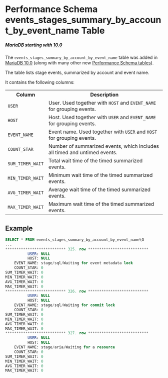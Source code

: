 # Performance Schema events_stages_summary_by_account_by_event_name Table

##### MariaDB starting with [10.0](/kb/en/what-is-mariadb-100/)

The `events_stages_summary_by_account_by_event_name` table was added in [MariaDB 10.0](/kb/en/what-is-mariadb-100/) (along with many other new
[Performance Schema tables](/sql-statements-structure/sql-statements/administrative-sql-statements/system-tables/performance-schema/performance-schema-tables/list-of-performance-schema-tables/)).

The table lists stage events, summarized by account and event name.

It contains the following columns:

<table><tbody><tr><th>Column</th><th>Description</th></tr>
<tr><td><code>USER</code></td><td>User. Used together with <code>HOST</code> and <code>EVENT_NAME</code> for grouping events.</td></tr>
<tr><td><code>HOST</code></td><td>Host. Used together with <code>USER</code> and <code>EVENT_NAME</code> for grouping events.</td></tr>
<tr><td><code>EVENT_NAME</code></td><td>Event name. Used together with <code>USER</code> and <code>HOST</code> for grouping events.</td></tr>
<tr><td><code>COUNT_STAR</code></td><td>Number of summarized events, which includes all timed and untimed events.</td></tr>
<tr><td><code>SUM_TIMER_WAIT</code></td><td>Total wait time of the timed summarized events.</td></tr>
<tr><td><code>MIN_TIMER_WAIT</code></td><td>Minimum wait time of the timed summarized events.</td></tr>
<tr><td><code>AVG_TIMER_WAIT</code></td><td>Average wait time of the timed summarized events.</td></tr>
<tr><td><code>MAX_TIMER_WAIT</code></td><td>Maximum wait time of the timed summarized events.</td></tr>
</tbody></table>

## Example

```sql
SELECT * FROM events_stages_summary_by_account_by_event_name\G
...
*************************** 325. row ***************************
          USER: NULL
          HOST: NULL
    EVENT_NAME: stage/sql/Waiting for event metadata lock
    COUNT_STAR: 0
SUM_TIMER_WAIT: 0
MIN_TIMER_WAIT: 0
AVG_TIMER_WAIT: 0
MAX_TIMER_WAIT: 0
*************************** 326. row ***************************
          USER: NULL
          HOST: NULL
    EVENT_NAME: stage/sql/Waiting for commit lock
    COUNT_STAR: 0
SUM_TIMER_WAIT: 0
MIN_TIMER_WAIT: 0
AVG_TIMER_WAIT: 0
MAX_TIMER_WAIT: 0
*************************** 327. row ***************************
          USER: NULL
          HOST: NULL
    EVENT_NAME: stage/aria/Waiting for a resource
    COUNT_STAR: 0
SUM_TIMER_WAIT: 0
MIN_TIMER_WAIT: 0
AVG_TIMER_WAIT: 0
MAX_TIMER_WAIT: 0
```